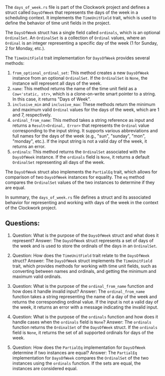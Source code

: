 The `days_of_week.rs` file is part of the Clockwork project and defines a struct called `DaysOfWeek` that represents the days of the week in a scheduling context. It implements the `TimeUnitField` trait, which is used to define the behavior of time unit fields in the project.

The `DaysOfWeek` struct has a single field called `ordinals`, which is an optional `OrdinalSet`. An `OrdinalSet` is a collection of `Ordinal` values, where an `Ordinal` is an integer representing a specific day of the week (1 for Sunday, 2 for Monday, etc.).

The `TimeUnitField` trait implementation for `DaysOfWeek` provides several methods:

1. `from_optional_ordinal_set`: This method creates a new `DaysOfWeek` instance from an optional `OrdinalSet`. If the `OrdinalSet` is `None`, the instance will represent all days of the week.
2. `name`: This method returns the name of the time unit field as a `Cow<'static, str>`, which is a clone-on-write smart pointer to a string. In this case, it returns "Days of Week".
3. `inclusive_min` and `inclusive_max`: These methods return the minimum and maximum valid `Ordinal` values for the days of the week, which are 1 and 7, respectively.
4. `ordinal_from_name`: This method takes a string reference as input and returns a `Result<Ordinal, Error>` that represents the `Ordinal` value corresponding to the input string. It supports various abbreviations and full names for the days of the week (e.g., "sun", "sunday", "mon", "monday", etc.). If the input string is not a valid day of the week, it returns an error.
5. `ordinals`: This method returns the `OrdinalSet` associated with the `DaysOfWeek` instance. If the `ordinals` field is `None`, it returns a default `OrdinalSet` representing all days of the week.

The `DaysOfWeek` struct also implements the `PartialEq` trait, which allows for comparison of two `DaysOfWeek` instances for equality. The `eq` method compares the `OrdinalSet` values of the two instances to determine if they are equal.

In summary, the `days_of_week.rs` file defines a struct and its associated behavior for representing and working with days of the week in the context of the Clockwork project.
## Questions: 
 1. Question: What is the purpose of the `DaysOfWeek` struct and what does it represent?
   Answer: The `DaysOfWeek` struct represents a set of days of the week and is used to store the ordinals of the days in an `OrdinalSet`.

2. Question: How does the `TimeUnitField` trait relate to the `DaysOfWeek` struct?
   Answer: The `DaysOfWeek` struct implements the `TimeUnitField` trait, which provides methods for working with time unit fields, such as converting between names and ordinals, and getting the minimum and maximum valid ordinals.

3. Question: What is the purpose of the `ordinal_from_name` function and how does it handle invalid input?
   Answer: The `ordinal_from_name` function takes a string representing the name of a day of the week and returns the corresponding ordinal value. If the input is not a valid day of the week, it returns an error with a message indicating the invalid input.

4. Question: What is the purpose of the `ordinals` function and how does it handle cases when the `ordinals` field is `None`?
   Answer: The `ordinals` function returns the `OrdinalSet` of the `DaysOfWeek` struct. If the `ordinals` field is `None`, it returns the set of all supported ordinals for days of the week.

5. Question: How does the `PartialEq` implementation for `DaysOfWeek` determine if two instances are equal?
   Answer: The `PartialEq` implementation for `DaysOfWeek` compares the `OrdinalSet` of the two instances using the `ordinals` function. If the sets are equal, the instances are considered equal.
    